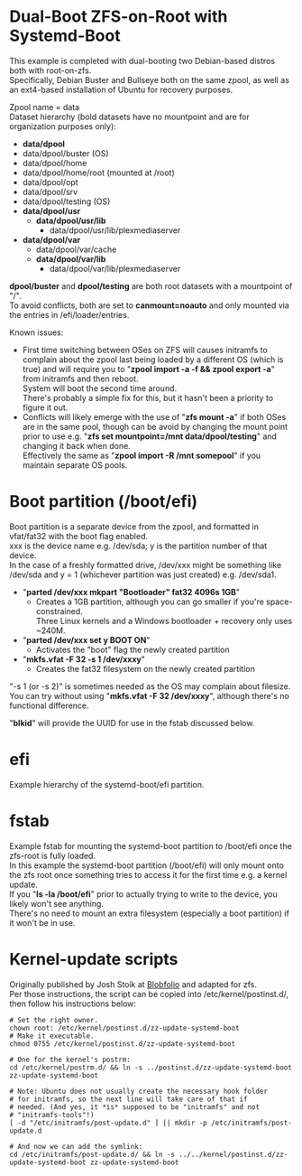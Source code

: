 # Dual-Boot ZFS-on-Root with Systemd-Boot
This example is completed with dual-booting two Debian-based distros both with root-on-zfs.  
Specifically, Debian Buster and Bullseye both on the same zpool, as well as an ext4-based installation of Ubuntu for recovery purposes.  
  
Zpool name = data  
Dataset hierarchy (bold datasets have no mountpoint and are for organization purposes only):  
- **data/dpool**  
- data/dpool/buster (OS)                     
- data/dpool/home                       
- data/dpool/home/root (mounted at /root)                  
- data/dpool/opt                        
- data/dpool/srv                        
- data/dpool/testing (OS)  
- **data/dpool/usr**                         
  - **data/dpool/usr/lib**                      
    - data/dpool/usr/lib/plexmediaserver     
- **data/dpool/var**                          
  - data/dpool/var/cache                   
  - **data/dpool/var/lib**                       
    - data/dpool/var/lib/plexmediaserver   
  
**dpool/buster** and **dpool/testing** are both root datasets with a mountpoint of "/".  
To avoid conflicts, both are set to **canmount=noauto** and only mounted via the entries in /efi/loader/entries.  
  
Known issues:
- First time switching between OSes on ZFS will causes initramfs to complain about the zpool last being loaded by a different OS (which is true) and will require you to "**zpool import -a -f && zpool export -a**" from initramfs and then reboot.  
System will boot the second time around.  
There's probably a simple fix for this, but it hasn't been a priority to figure it out.
- Conflicts will likely emerge with the use of "**zfs mount -a**" if both OSes are in the same pool, though can be avoid by changing the mount point prior to use e.g. "**zfs set mountpoint=/mnt data/dpool/testing**" and changing it back when done.  
Effectively the same as "**zpool import -R /mnt somepool**" if you maintain separate OS pools. 

# Boot partition (/boot/efi)
Boot partition is a separate device from the zpool, and formatted in vfat/fat32 with the boot flag enabled.  
xxx is the device name e.g. /dev/sda; y is the partition number of that device.  
In the case of a freshly formatted drive, /dev/xxx might be something like /dev/sda and y = 1 (whichever partition was just created) e.g. /dev/sda1.  
- "**parted /dev/xxx mkpart "Bootloader" fat32 4096s 1GB**" 
  - Creates a 1GB partition, although you can go smaller if you're space-constrained.  
  Three Linux kernels and a Windows bootloader + recovery only uses ~240M. 
- "**parted /dev/xxx set y BOOT ON**" 
  - Activates the "boot" flag the newly created partition
- "**mkfs.vfat -F 32 -s 1 /dev/xxxy**" 
  - Creates the fat32 filesystem on the newly created partition

"-s 1 (or -s 2)" is sometimes needed as the OS may complain about filesize.  
You can try without using "**mkfs.vfat -F 32 /dev/xxxy**", although there's no functional difference.  

"**blkid**" will provide the UUID for use in the fstab discussed below.

# efi
Example hierarchy of the systemd-boot/efi partition.

# fstab
Example fstab for mounting the systemd-boot partition to /boot/efi once the zfs-root is fully loaded.  
In this example the systemd-boot partition (/boot/efi) will only mount onto the zfs root once something tries to access it for the first time e.g. a kernel update.  
If you "**ls -la /boot/efi**" prior to actually trying to write to the device, you likely won't see anything.  
There's no need to mount an extra filesystem (especially a boot partition) if it won't be in use.

# Kernel-update scripts
Originally published by Josh Stoik at [Blobfolio](https://blobfolio.com/2018/06/replace-grub2-with-systemd-boot-on-ubuntu-18-04/) and adapted for zfs.  
Per those instructions, the script can be copied into /etc/kernel/postinst.d/, then follow his instructions below:  
```
# Set the right owner.
chown root: /etc/kernel/postinst.d/zz-update-systemd-boot
# Make it executable.
chmod 0755 /etc/kernel/postinst.d/zz-update-systemd-boot

# One for the kernel's postrm:
cd /etc/kernel/postrm.d/ && ln -s ../postinst.d/zz-update-systemd-boot zz-update-systemd-boot

# Note: Ubuntu does not usually create the necessary hook folder
# for initramfs, so the next line will take care of that if
# needed. (And yes, it *is* supposed to be "initramfs" and not
# "initramfs-tools"!)
[ -d "/etc/initramfs/post-update.d" ] || mkdir -p /etc/initramfs/post-update.d

# And now we can add the symlink:
cd /etc/initramfs/post-update.d/ && ln -s ../../kernel/postinst.d/zz-update-systemd-boot zz-update-systemd-boot
```
